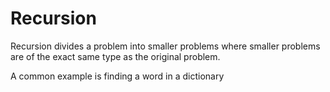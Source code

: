 # Recursion
Recursion divides a problem into smaller problems where smaller problems are of the exact same type as the original problem.

A common example is finding a word in a dictionary
